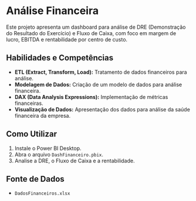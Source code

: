 # Análise Financeira

Este projeto apresenta um dashboard para análise de DRE (Demonstração do Resultado do Exercício) e Fluxo de Caixa, com foco em margem de lucro, EBITDA e rentabilidade por centro de custo.

## Habilidades e Competências

- **ETL (Extract, Transform, Load):** Tratamento de dados financeiros para análise.
- **Modelagem de Dados:** Criação de um modelo de dados para análise financeira.
- **DAX (Data Analysis Expressions):** Implementação de métricas financeiras.
- **Visualização de Dados:** Apresentação dos dados para análise da saúde financeira da empresa.

## Como Utilizar

1. Instale o Power BI Desktop.
2. Abra o arquivo `DashFinanceiro.pbix`.
3. Analise a DRE, o Fluxo de Caixa e a rentabilidade.

## Fonte de Dados

- `DadosFinanceiros.xlsx`